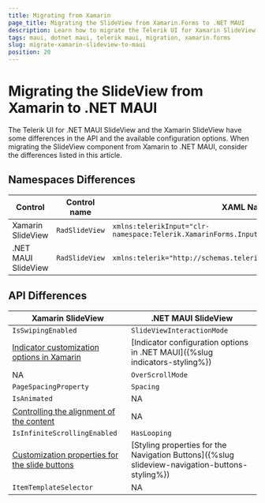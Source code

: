 ```yaml
---
title: Migrating from Xamarin
page_title: Migrating the SlideView from Xamarin.Forms to .NET MAUI
description: Learn how to migrate the Telerik UI for Xamarin SlideView to the Telerik UI for .NET MAUI framework by updating the namespaces and the incompatible NuGet packages.
tags: maui, dotnet maui, telerik maui, migration, xamarin.forms
slug: migrate-xamarin-slideview-to-maui
position: 20
---
```


# Migrating the SlideView from Xamarin to .NET MAUI  

The Telerik UI for .NET MAUI SlideView and the Xamarin SlideView have some differences in the API and the available configuration options. When migrating the SlideView component from Xamarin to .NET MAUI, consider the differences listed in this article.

## Namespaces Differences

| Control | Control name | XAML Namespcace | C# Namespace|
| --------------- | --------------- | --------------- | --------------- |
| Xamarin SlideView | `RadSlideView` | `xmlns:telerikInput="clr-namespace:Telerik.XamarinForms.Input;assembly=Telerik.XamarinForms.Input"` | `using Telerik.XamarinForms.Input;` | 
| .NET MAUI SlideView | `RadSlideView` | `xmlns:telerik="http://schemas.telerik.com/2022/xaml/maui"` | `using Telerik.Maui.Controls;` |


## API Differences

| Xamarin SlideView | .NET MAUI SlideView |
| ------------- | --------------- |
| `IsSwipingEnabled` | `SlideViewInteractionMode` |
| [Indicator customization options in Xamarin](https://docs.telerik.com/devtools/xamarin/controls/slideview/customize-the-control#customizing-the-indicators)   | [Indicator configuration options in .NET MAUI]({%slug indicators-styling%}) |
| NA | `OverScrollMode` |
| `PageSpacingProperty` | `Spacing` |
| `IsAnimated` | NA |
| [Controlling the alignment of the content](https://docs.telerik.com/devtools/xamarin/controls/slideview/customize-the-control#customizing-the-content-alignment) | NA |
| `IsInfiniteScrollingEnabled` | `HasLooping` |
| [Customization properties for the slide buttons](https://docs.telerik.com/devtools/xamarin/controls/slideview/customize-the-control#customizing-the-slide-buttons) | [Styling properties for the Navigation Buttons]({%slug slideview-navigation-buttons-styling%}) |
| `ItemTemplateSelector` | NA |
